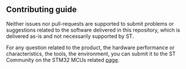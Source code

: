 ## Contributing guide

Neither issues nor pull-requests are supported to submit problems or suggestions related to the software delivered in this repository, which is delivered as-is and not necessarily supported by ST.

For any question related to the product, the hardware performance or characteristics, the tools, the environment, you can submit it to the ST Community on the STM32 MCUs related [page](https://community.st.com/s/topic/0TO0X000000BSqSWAW/stm32-mcus).
